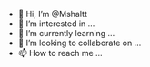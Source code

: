 - 👋 Hi, I’m @Mshaltt
- 👀 I’m interested in ...
- 🌱 I’m currently learning ...
- 💞️ I’m looking to collaborate on ...
- 📫 How to reach me ...

<!---
Mshaltt/Mshaltt is a ✨ special ✨ repository because its `README.md` (this file) appears on your GitHub profile.
You can click the Preview link to take a look at your changes.
--->
